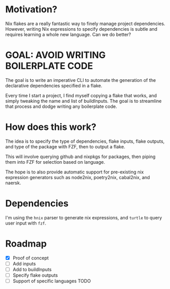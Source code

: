 # Motivation? #

Nix flakes are a really fantastic way to finely manage project dependencies.
However, writing Nix expressions to specify dependencies is subtle
and requires learning a whole new language. Can we do better?

# GOAL: AVOID WRITING BOILERPLATE CODE #

The goal is to write an imperative CLI to automate the generation
of the declarative dependencies specified in a flake.

Every time I start a project, I find myself copying a
flake that works, and simply tweaking the 
name and list of buildInputs. The goal is to streamline
that process and dodge writing any boilerplate code.

# How does this work? #

The idea is to specify the type of dependencies, flake inputs,
flake outputs, and type of the package with FZF, then to output
a flake.

This will involve querying github and nixpkgs for packages,
then piping them into FZF for selection based on language.

The hope is to also provide automatic support for pre-existing
nix expression generators such as node2nix, poetry2nix, cabal2nix,
and naersk.

# Dependencies #

I'm using the `hnix` parser to generate nix expressions,
and `turtle` to query user input with `fzf`.

# Roadmap #

- [x] Proof of concept
- [ ] Add inputs
- [ ] Add to buildInputs
- [ ] Specify flake outputs
- [ ] Support of specific languages TODO
